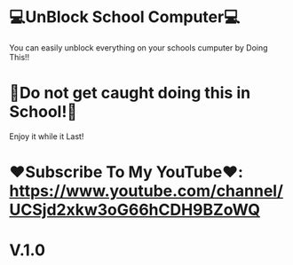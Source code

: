 # 💻UnBlock School Computer💻
You can easily unblock everything on your schools cumputer by Doing This!!
# 📢Do not get caught doing this in School!📢
Enjoy it while it Last!
# ❤Subscribe To My YouTube❤:  https://www.youtube.com/channel/UCSjd2xkw3oG66hCDH9BZoWQ

#                             V.1.0          
